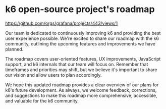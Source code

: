 # k6 open-source project's roadmap

https://github.com/orgs/grafana/projects/443/views/1

Our team is dedicated to continuously improving k6 and providing the best user experience possible. We're excited to share our roadmap with the k6 community, outlining the upcoming features and improvements we have planned.

The roadmap covers user-oriented features, UX improvements, JavaScript support, and k6 internals that our team will focus on. Remember that timeframes and priorities may shift, but we believe it's important to share our vision and allow users to plan accordingly.

We hope this updated roadmap provides a clear overview of our plans for k6's future development. As always, we welcome feedback, corrections, and suggestions to make this roadmap more comprehensive, accessible, and valuable for the k6 community.
